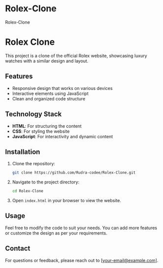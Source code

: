 # Rolex-Clone
Rolex-Clone

# Rolex Clone

This project is a clone of the official Rolex website, showcasing luxury watches with a similar design and layout.

## Features

- Responsive design that works on various devices
- Interactive elements using JavaScript
- Clean and organized code structure

## Technology Stack

- **HTML**: For structuring the content
- **CSS**: For styling the website
- **JavaScript**: For interactivity and dynamic content

## Installation

1. Clone the repository:
   ```bash
   git clone https://github.com/Rudra-codee/Rolex-Clone.git
   ```
2. Navigate to the project directory:
   ```bash
   cd Rolex-Clone
   ```
3. Open `index.html` in your browser to view the website.

## Usage

Feel free to modify the code to suit your needs. You can add more features or customize the design as per your requirements.


## Contact

For questions or feedback, please reach out to [your-email@example.com].
